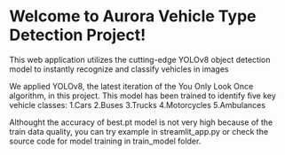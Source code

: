 # Welcome to Aurora Vehicle Type Detection Project!

This web application utilizes the cutting-edge YOLOv8 object detection model to instantly recognize and classify vehicles in images

We applied YOLOv8, the latest iteration of the You Only Look Once algorithm, in this project.
This  model has been trained to identify five key vehicle classes:
1.Cars
2.Buses
3.Trucks
4.Motorcycles
5.Ambulances

Althought the accuracy of best.pt model is not very high because of the train data quality, you can try example in streamlit_app.py or check the source code for model training in train_model folder.
